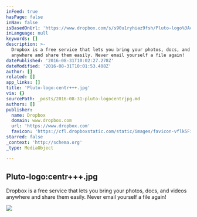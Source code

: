 ```yaml
---
inFeed: true
hasPage: false
inNav: false
isBasedOnUrl: 'https://www.dropbox.com/s/s90u1ryhiaz9fsh/Pluto-logo%3Acentr%2B%2B%2B.jpg?dl=0'
inLanguage: null
keywords: []
description: >-
  Dropbox is a free service that lets you bring your photos, docs, and videos
  anywhere and share them easily. Never email yourself a file again!
datePublished: '2016-08-31T10:02:27.278Z'
dateModified: '2016-08-31T10:01:53.408Z'
author: []
related: []
app_links: []
title: 'Pluto-logo:centr+++.jpg'
via: {}
sourcePath: _posts/2016-08-31-pluto-logocentrjpg.md
authors: []
publisher:
  name: Dropbox
  domain: www.dropbox.com
  url: 'https://www.dropbox.com'
  favicon: 'https://cfl.dropboxstatic.com/static/images/favicon-vflk5FiAC.ico'
starred: false
_context: 'http://schema.org'
_type: MediaObject

---
```

<article style=""><h1>Pluto-logo:centr+++.jpg</h1><p>Dropbox is a free service that lets you bring your photos, docs, and videos anywhere and share them easily. Never email yourself a file again!</p><img src="https://photos-1.dropbox.com/t/2/AABFllbGBSkHArfSwpPYLRVJEPhH5JYqTUeRIkT-ZBy9MA/12/91781777/jpeg/1024x1024/2/_/0/4/Pluto-logo%3Acentr%2B%2B%2B.jpg/CJH14SsgAiAHKAIoBw/s90u1ryhiaz9fsh/AACYQpz6C_H2Tx5a_Y79hpuSa/Pluto-logo%3Acentr%2B%2B%2B.jpg" /></article>